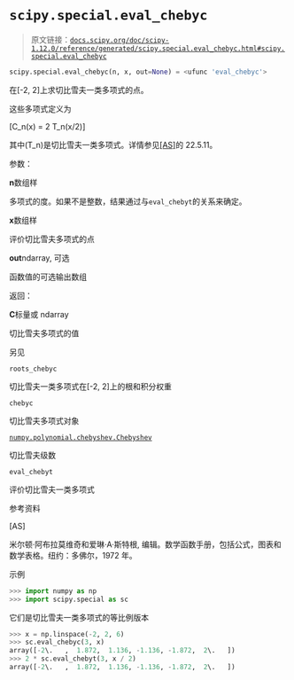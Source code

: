 # `scipy.special.eval_chebyc`

> 原文链接：[`docs.scipy.org/doc/scipy-1.12.0/reference/generated/scipy.special.eval_chebyc.html#scipy.special.eval_chebyc`](https://docs.scipy.org/doc/scipy-1.12.0/reference/generated/scipy.special.eval_chebyc.html#scipy.special.eval_chebyc)

```py
scipy.special.eval_chebyc(n, x, out=None) = <ufunc 'eval_chebyc'>
```

在[-2, 2]上求切比雪夫一类多项式的点。

这些多项式定义为

\[C_n(x) = 2 T_n(x/2)\]

其中\(T_n\)是切比雪夫一类多项式。详情参见[[AS]](#r2895de49c0fd-as)的 22.5.11。

参数：

**n**数组样

多项式的度。如果不是整数，结果通过与`eval_chebyt`的关系来确定。

**x**数组样

评价切比雪夫多项式的点

**out**ndarray, 可选

函数值的可选输出数组

返回：

**C**标量或 ndarray

切比雪夫多项式的值

另见

`roots_chebyc`

切比雪夫一类多项式在[-2, 2]上的根和积分权重

`chebyc`

切比雪夫多项式对象

[`numpy.polynomial.chebyshev.Chebyshev`](https://numpy.org/devdocs/reference/generated/numpy.polynomial.chebyshev.Chebyshev.html#numpy.polynomial.chebyshev.Chebyshev "(在 NumPy v2.0.dev0)")

切比雪夫级数

`eval_chebyt`

评价切比雪夫一类多项式

参考资料

[AS]

米尔顿·阿布拉莫维奇和爱琳·A·斯特根, 编辑。数学函数手册，包括公式，图表和数学表格。纽约：多佛尔，1972 年。

示例

```py
>>> import numpy as np
>>> import scipy.special as sc 
```

它们是切比雪夫一类多项式的等比例版本

```py
>>> x = np.linspace(-2, 2, 6)
>>> sc.eval_chebyc(3, x)
array([-2\.   ,  1.872,  1.136, -1.136, -1.872,  2\.   ])
>>> 2 * sc.eval_chebyt(3, x / 2)
array([-2\.   ,  1.872,  1.136, -1.136, -1.872,  2\.   ]) 
```
